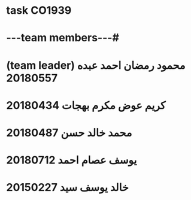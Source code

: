# task CO1939 
# ---team members---# 
# (team leader) محمود رمضان احمد عبده 20180557
#   كريم عوض مكرم بهجات 20180434
#   20180487 محمد خالد حسن 
#   يوسف عصام احمد 20180712
#   خالد يوسف سيد 20150227

